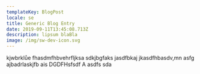 ```yaml
---
templateKey: BlogPost
locale: se
title: Generic Blog Entry
date: 2019-09-11T13:45:08.713Z
description: lipsum blaBla
image: /img/sw-dev-icon.svg
---
```

kjwbrklůe fhasdmfhbvehrfljksa sdkjbgfaks  jasdfbkaj jkasdfhbasdv,mn  asfg  ajbadrlaskjfb ais DGDFHsfsdf A asdfs sda
